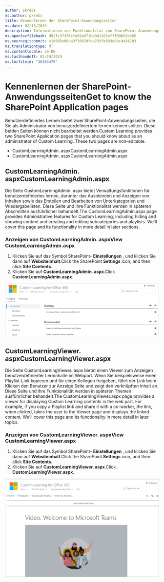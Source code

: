 ```yaml
---
author: pkrebs
ms.author: pkrebs
title: Kennenlernen der SharePoint-Anwendungsseiten
ms.date: 02/15/2019
description: Informationen zur Funktionalität von SharePoint-Anwendungsseiten in benutzerdefiniertem lernen
ms.openlocfilehash: d92fc37376cfa09a971bb341102efff09b52de65
ms.sourcegitcommit: e10085e60ca3f38029fde229fb093e6bc4a34203
ms.translationtype: MT
ms.contentlocale: de-DE
ms.lasthandoff: 02/19/2019
ms.locfileid: "30103470"
---
```

# <a name="get-to-know-the-sharepoint-application-pages"></a><span data-ttu-id="d96fc-103">Kennenlernen der SharePoint-Anwendungsseiten</span><span class="sxs-lookup"><span data-stu-id="d96fc-103">Get to know the SharePoint Application pages</span></span>

<span data-ttu-id="d96fc-p101">Benutzerdefiniertes Lernen bietet zwei SharePoint-Anwendungsseiten, die Sie als Administrator von benutzerdefiniertem lernen kennen sollten. Diese beiden Seiten können nicht bearbeitet werden.</span><span class="sxs-lookup"><span data-stu-id="d96fc-p101">Custom Learning provides two SharePoint Application pages that you should know about as an administrator of Custom Learning. These two pages are non-editable.</span></span> 

- <span data-ttu-id="d96fc-106">CustomLearningAdmin. aspx</span><span class="sxs-lookup"><span data-stu-id="d96fc-106">CustomLearningAdmin.aspx</span></span>
- <span data-ttu-id="d96fc-107">CustomLearningAdmin. aspx</span><span class="sxs-lookup"><span data-stu-id="d96fc-107">CustomLearningAdmin.aspx</span></span>

## <a name="customlearningadminaspx"></a><span data-ttu-id="d96fc-108">CustomLearningAdmin. aspx</span><span class="sxs-lookup"><span data-stu-id="d96fc-108">CustomLearningAdmin.aspx</span></span>

<span data-ttu-id="d96fc-p102">Die Seite CustomLearningAdmin. aspx bietet Verwaltungsfunktionen für benutzerdefiniertes lernen, darunter das Ausblenden und Anzeigen von Inhalten sowie das Erstellen und Bearbeiten von Unterkategorien und Wiedergabelisten. Diese Seite und ihre Funktionalität werden in späteren Abschnitten ausführlicher behandelt.</span><span class="sxs-lookup"><span data-stu-id="d96fc-p102">The CustomLearningAdmin.aspx page provides Administrative features for Custom Learning, including hiding and showing content and creating and editing subcategories and playlists. We’ll cover this page and its functionality in more detail in later sections.</span></span>

### <a name="view-customlearningadminaspx"></a><span data-ttu-id="d96fc-111">Anzeigen von CustomLearningAdmin. aspx</span><span class="sxs-lookup"><span data-stu-id="d96fc-111">View CustomLearningAdmin.aspx</span></span>

1. <span data-ttu-id="d96fc-112">Klicken Sie auf das Symbol SharePoint- **Einstellungen** , und klicken Sie dann auf **Websiteinhalt**.</span><span class="sxs-lookup"><span data-stu-id="d96fc-112">Click the SharePoint **Settings** icon, and then click **Site Contents**.</span></span> 
2. <span data-ttu-id="d96fc-113">Klicken Sie auf **CustomLearningAdmin. aspx**.</span><span class="sxs-lookup"><span data-stu-id="d96fc-113">Click **CustomLearningAdmin.aspx**.</span></span> 

![CG-adminapppage. png](media/cg-adminapppage.png)

## <a name="customlearningvieweraspx"></a><span data-ttu-id="d96fc-115">CustomLearningViewer. aspx</span><span class="sxs-lookup"><span data-stu-id="d96fc-115">CustomLearningViewer.aspx</span></span>
<span data-ttu-id="d96fc-p103">Die Seite CustomLearningViewer. aspx bietet einen Viewer zum Anzeigen benutzerdefinierter Lerninhalte im Webpart. Wenn Sie beispielsweise einen Playlist-Link kopieren und für einen Kollegen freigeben, führt der Link beim Klicken den Benutzer zur Anzeige Seite und zeigt den verknüpften Inhalt an. Diese Seite und ihre Funktionalität werden in späteren Themen ausführlicher behandelt.</span><span class="sxs-lookup"><span data-stu-id="d96fc-p103">The CustomLearningViewer.aspx page provides a viewer for displaying Custom Learning contents in the web part. For example, if you copy a Playlist link and share it with a co-worker, the link, when clicked, takes the user to the Viewer page and displays the linked content. We’ll cover this page and its functionality in more detail in later topics.</span></span>

### <a name="view-customlearningvieweraspx"></a><span data-ttu-id="d96fc-119">Anzeigen von CustomLearningViewer. aspx</span><span class="sxs-lookup"><span data-stu-id="d96fc-119">View CustomLearningViewer.aspx</span></span>

1. <span data-ttu-id="d96fc-120">Klicken Sie auf das Symbol SharePoint- **Einstellungen** , und klicken Sie dann auf **Websiteinhalt**.</span><span class="sxs-lookup"><span data-stu-id="d96fc-120">Click the SharePoint **Settings** icon, and then click **Site Contents**.</span></span> 
2. <span data-ttu-id="d96fc-121">Klicken Sie auf **CustomLearningViewer. aspx**.</span><span class="sxs-lookup"><span data-stu-id="d96fc-121">Click **CustomLearningViewer.aspx**.</span></span> 

![CG-viewerapppage. png](media/cg-viewerapppage.png)

